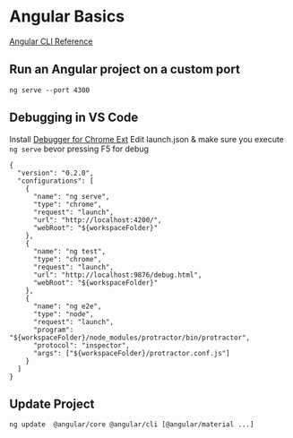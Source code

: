 # Angular Basics

[Angular CLI Reference](https://angular.io/cli)

## Run an Angular project on a custom port

```
ng serve --port 4300
```

## Debugging in VS Code

Install [Debugger for Chrome Ext](https://marketplace.visualstudio.com/items?itemName=msjsdiag.debugger-for-chrome)
Edit launch.json & make sure you execute `ng serve` bevor pressing F5 for debug

```
{
  "version": "0.2.0",
  "configurations": [
    {
      "name": "ng serve",
      "type": "chrome",
      "request": "launch",
      "url": "http://localhost:4200/",
      "webRoot": "${workspaceFolder}"
    },
    {
      "name": "ng test",
      "type": "chrome",
      "request": "launch",
      "url": "http://localhost:9876/debug.html",
      "webRoot": "${workspaceFolder}"
    },
    {
      "name": "ng e2e",
      "type": "node",
      "request": "launch",
      "program": "${workspaceFolder}/node_modules/protractor/bin/protractor",
      "protocol": "inspector",
      "args": ["${workspaceFolder}/protractor.conf.js"]
    }
  ]
}
```

## Update Project

```autong
ng update  @angular/core @angular/cli [@angular/material ...]
```
